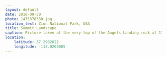 ```yaml
---
layout: default
date: 2016-09-30
photo: 1475378330.jpg
location_text: Zion National Park, USA
title: Summit Landscape
caption: Picture taken at the very top of the Angels Landing rock at 1700 meters above see level. The complete hike took me exactly 3 hours with a good walking speed.
location:
    latitude: 37.2982022
    longitude: -113.0263005
---
```

